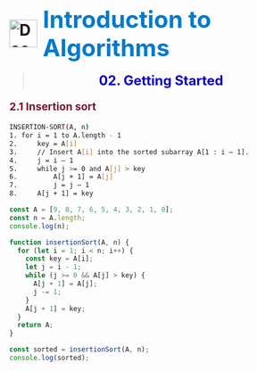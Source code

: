 <h1 style="display: flex; align-items: center; justify-content: center; gap: 10px;">
  <img src="https://cdn.jsdelivr.net/gh/devicons/devicon@latest/icons/thealgorithms/thealgorithms-original.svg" alt="Docker Logo" width="50">
  <span style="color:#007acc; font-size:1.5em;">Introduction to Algorithms</span>
</h1>

> **<div align="center"><span style="color:#0f00bd; font-size:1.5rem;">02. Getting Started</span></div>**

#### <span style="color:#78162d; font-size:1.2rem;">2.1 Insertion sort</span>
```sh
INSERTION-SORT(A, n)
1. for i = 1 to A.length - 1
2.     key = A[i]
3.     // Insert A[i] into the sorted subarray A[1 : i – 1].
4.     j = i – 1
5.     while j >= 0 and A[j] > key
6.         A[j + 1] = A[j]
7.         j = j – 1
8.     A[j + 1] = key
```

```js
const A = [9, 8, 7, 6, 5, 4, 3, 2, 1, 0];
const n = A.length;
console.log(n);

function insertionSort(A, n) {
  for (let i = 1; i < n; i++) {
    const key = A[i];
    let j = i - 1;
    while (j >= 0 && A[j] > key) {
      A[j + 1] = A[j];
      j -= 1;
    }
    A[j + 1] = key;
  }
  return A;
}

const sorted = insertionSort(A, n);
console.log(sorted);
```